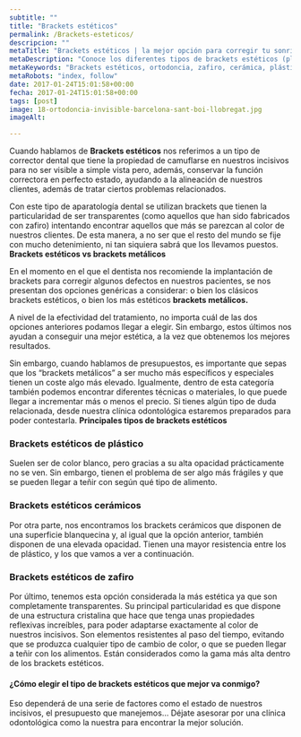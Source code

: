 ```yaml
---
subtitle: ""
title: "Brackets estéticos"
permalink: /Brackets-esteticos/
descripcion: ""
metaTitle: "Brackets estéticos | la mejor opción para corregir tu sonrisa con un look discreto"
metaDescription: "Conoce los diferentes tipos de brackets estéticos (plástico, cerámica y zafiro), sus ventajas, y cómo elegir la mejor opción para alinear tu sonrisa sin sacrificar la estética."
metaKeywords: "Brackets estéticos, ortodoncia, zafiro, cerámica, plástico, corrección dental, estética dental, tipos de brackets"
metaRobots: "index, follow"
date: 2017-01-24T15:01:58+00:00
fecha: 2017-01-24T15:01:58+00:00
tags: [post]
image: 18-ortodoncia-invisible-barcelona-sant-boi-llobregat.jpg
imageAlt: 

---
```



Cuando hablamos de **Brackets estéticos** nos referimos a un tipo de corrector dental que tiene la propiedad de camuflarse en nuestros incisivos para no ser visible a simple vista pero, además, conservar la función correctora en perfecto estado, ayudando a la alineación de nuestros clientes, además de tratar ciertos problemas relacionados.

Con este tipo de aparatología dental se utilizan brackets que tienen la particularidad de ser transparentes (como aquellos que han sido fabricados con zafiro) intentando encontrar aquellos que más se parezcan al color de nuestros clientes. De esta manera, a no ser que el resto del mundo se fije con mucho detenimiento, ni tan siquiera sabrá que los llevamos puestos.
**Brackets estéticos vs brackets metálicos**



En el momento en el que el dentista nos recomiende la implantación de brackets para corregir algunos defectos en nuestros pacientes, se nos presentan dos opciones genéricas a considerar: o bien los clásicos brackets estéticos, o bien los más estéticos **brackets metálicos.**

A nivel de la efectividad del tratamiento, no importa cuál de las dos opciones anteriores podamos llegar a elegir. Sin embargo, estos últimos nos ayudan a conseguir una mejor estética, a la vez que obtenemos los mejores resultados.

Sin embargo, cuando hablamos de presupuestos, es importante que sepas que los “brackets metálicos” a ser mucho más específicos y especiales tienen un coste algo más elevado. Igualmente, dentro de esta categoría también podemos encontrar diferentes técnicas o materiales, lo que puede llegar a incrementar más o menos el precio. Si tienes algún tipo de duda relacionada, desde nuestra clínica odontológica estaremos preparados para poder contestarla.
**Principales tipos de brackets estéticos**

### Brackets estéticos de plástico

Suelen ser de color blanco, pero gracias a su alta opacidad prácticamente no se ven. Sin embargo, tienen el problema de ser algo más frágiles y que se pueden llegar a teñir con según qué tipo de alimento.
### Brackets estéticos c**erámicos**

Por otra parte, nos encontramos los brackets cerámicos que disponen de una superficie blanquecina y, al igual que la opción anterior, también disponen de una elevada opacidad. Tienen una mayor resistencia entre los de plástico, y los que vamos a ver a continuación.
### Brackets estéticos d**e zafiro**

Por último, tenemos esta opción considerada la más estética ya que son completamente transparentes. Su principal particularidad es que dispone de una estructura cristalina que hace que tenga unas propiedades reflexivas increíbles, para poder adaptarse exactamente al color de nuestros incisivos. Son elementos resistentes al paso del tiempo, evitando que se produzca cualquier tipo de cambio de color, o que se pueden llegar a teñir con los alimentos. Están considerados como la gama más alta dentro de los brackets estéticos.
#### **¿Cómo elegir el tipo de brackets estéticos que mejor va conmigo?**

Eso dependerá de una serie de factores como el estado de nuestros incisivos, el presupuesto que manejemos… Déjate asesorar por una clínica odontológica como la nuestra para encontrar la mejor solución.


